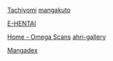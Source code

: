 

[Tachiyomi](https://tachiyomi.org/) [mangakuto](https://mangakuto.com/) 

[E-HENTAI](https://e-hentai.org/)

[Home - Omega Scans](https://omegascans.org/) [ahri-gallery](https://www.ahri-gallery.com/index.php?route=comic/list&t=1706716800)

[Mangadex](https://mangadex.org/)


